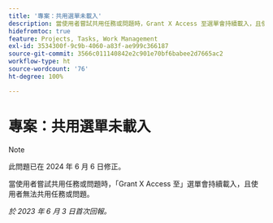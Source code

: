 ```yaml
---
title: '專案：共用選單未載入'
description: 當使用者嘗試共用任務或問題時，Grant X Access 至選單會持續載入，且使用者無法共用任務或問題。
hidefromtoc: true
feature: Projects, Tasks, Work Management
exl-id: 3534300f-9c9b-4060-a83f-ae999c366187
source-git-commit: 3566c011140842e2c901e70bf6babee2d7665ac2
workflow-type: ht
source-wordcount: '76'
ht-degree: 100%

---
```


# 專案：共用選單未載入

>[!NOTE]
>
>此問題已在 2024 年 6 月 6 日修正。

當使用者嘗試共用任務或問題時，「Grant X Access 至」選單會持續載入，且使用者無法共用任務或問題。

_於 2023 年 6 月 3 日首次回報。_

